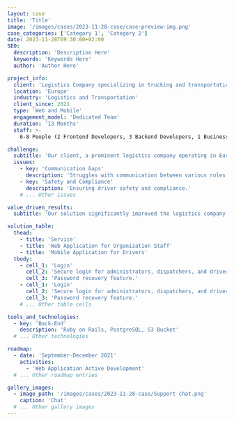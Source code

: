 ```yaml
---
layout: case
title: 'Title'
image: '/images/cases/2023-11-28-case/case-preview-img.png'
case_categories: ['Category 1', 'Category 2']
date: 2023-11-28T09:30:00+02:00
SEO:
  description: 'Description Here'
  keywords: 'Keywords Here'
  author: 'Author Here'

project_info:
  client: 'Logistics Company specializing in trucking and transportation services.'
  location: 'Europe'
  industry: 'Logistics and Transportation'
  client_since: 2021
  type: 'Web and Mobile'
  engagement_model: 'Dedicated Team'
  duration: '13 Months'
  staff: >-
    6-8 People (2 Frontend Developers, 3 Backend Developers, 1 Business Analytic, 1 Project Manager, 2 Quality Assurance Engineers)

challenge:
  subtitle: 'Our client, a prominent logistics company operating in Europe, faced several critical challenges:'
  issues:
    - key: 'Communication Gaps'
      description: 'Struggles with communication between various roles.'
    - key: 'Safety and Compliance'
      description: 'Ensuring driver safety and compliance.'
    # ... Other issues

value_driven_results:
  subtitle: 'Our solution significantly improved the logistics company's operations in various ways.'

solution_table:
  thead:
    - title: 'Service'
    - title: 'Web Application for Organization Staff'
    - title: 'Mobile Application for Drivers'
  tbody:
    - cell_1: 'Login'
      cell_2: 'Secure login for administrators, dispatchers, and driver supporters.'
      cell_3: 'Password recovery feature.'
    - cell_1: 'Login'
      cell_2: 'Secure login for administrators, dispatchers, and driver supporters.'
      cell_3: 'Password recovery feature.'
    # ... Other table cells

tools_and_technologies:
  - key: 'Back-End'
    description: 'Ruby on Rails, PostgreSQL, S3 Bucket'
  # ... Other technologies

roadmap:
  - date: 'September-December 2021'
    activities:
      - 'Web Application Active Development'
  # ... Other roadmap entries

gallery_images:
  - image_path: '/images/cases/2023-11-28-case/Support chat.png'
    caption: 'Chat'
  # ... Other gallery images
---
```

